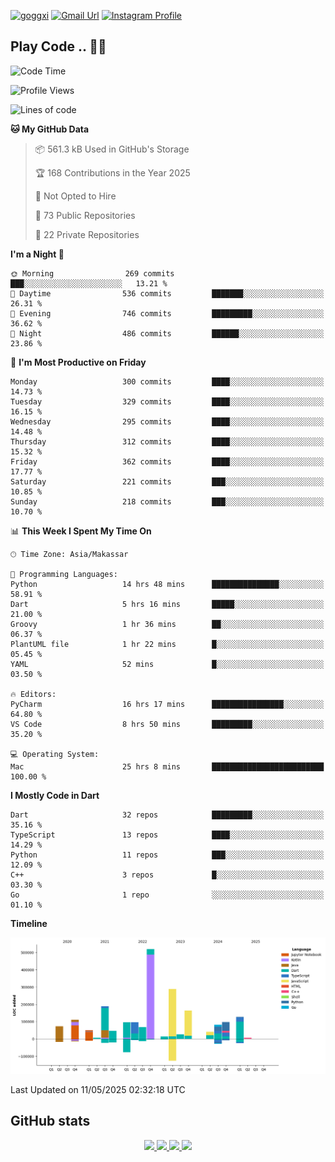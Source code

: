 [![goggxi](https://img.shields.io/badge/Portofolio-Goggxi-orange)](https://goggxi.github.io)
[![Gmail Url](https://img.shields.io/twitter/url?label=Goggxi@gmail.com&logo=gmail&style=social&url=http%3A%2F%2Fmailto%3Acontact.Goggxi@gmail.com)](mailto:Goggxi@gmail.com) [![Instagram Profile](https://img.shields.io/twitter/url?label=moh_rifkan&logo=instagram&style=social&url=https://www.instagram.com/moh_rifkan/)](https://www.instagram.com/moh_rifkan/)

## Play Code .. 💬🚀

<!-- [![Moh Rifkan GitHub stats](https://github-readme-stats.vercel.app/api?username=goggxi&count_private=true&show_icons=true&theme=dracula&custom_title=Goggxi%20Statistic%20🚀)](https://github.com/goggxi/goggxi)

[![Top Langs](https://github-readme-stats.vercel.app/api/top-langs/?username=goggxi&langs_count=8&layout=compact&show_icons=true&theme=dracula)](https://github.com/goggxi/goggxi) -->

<!--START_SECTION:waka-->
![Code Time](http://img.shields.io/badge/Code%20Time-4%2C276%20hrs%2030%20mins-blue)

![Profile Views](http://img.shields.io/badge/Profile%20Views-10-blue)

![Lines of code](https://img.shields.io/badge/From%20Hello%20World%20I%27ve%20Written-2.1%20million%20lines%20of%20code-blue)

**🐱 My GitHub Data** 

> 📦 561.3 kB Used in GitHub's Storage 
 > 
> 🏆 168 Contributions in the Year 2025
 > 
> 🚫 Not Opted to Hire
 > 
> 📜 73 Public Repositories 
 > 
> 🔑 22 Private Repositories 
 > 
**I'm a Night 🦉** 

```text
🌞 Morning                269 commits         ███░░░░░░░░░░░░░░░░░░░░░░   13.21 % 
🌆 Daytime                536 commits         ███████░░░░░░░░░░░░░░░░░░   26.31 % 
🌃 Evening                746 commits         █████████░░░░░░░░░░░░░░░░   36.62 % 
🌙 Night                  486 commits         ██████░░░░░░░░░░░░░░░░░░░   23.86 % 
```
📅 **I'm Most Productive on Friday** 

```text
Monday                   300 commits         ████░░░░░░░░░░░░░░░░░░░░░   14.73 % 
Tuesday                  329 commits         ████░░░░░░░░░░░░░░░░░░░░░   16.15 % 
Wednesday                295 commits         ████░░░░░░░░░░░░░░░░░░░░░   14.48 % 
Thursday                 312 commits         ████░░░░░░░░░░░░░░░░░░░░░   15.32 % 
Friday                   362 commits         ████░░░░░░░░░░░░░░░░░░░░░   17.77 % 
Saturday                 221 commits         ███░░░░░░░░░░░░░░░░░░░░░░   10.85 % 
Sunday                   218 commits         ███░░░░░░░░░░░░░░░░░░░░░░   10.70 % 
```


📊 **This Week I Spent My Time On** 

```text
🕑︎ Time Zone: Asia/Makassar

💬 Programming Languages: 
Python                   14 hrs 48 mins      ███████████████░░░░░░░░░░   58.91 % 
Dart                     5 hrs 16 mins       █████░░░░░░░░░░░░░░░░░░░░   21.00 % 
Groovy                   1 hr 36 mins        ██░░░░░░░░░░░░░░░░░░░░░░░   06.37 % 
PlantUML file            1 hr 22 mins        █░░░░░░░░░░░░░░░░░░░░░░░░   05.45 % 
YAML                     52 mins             █░░░░░░░░░░░░░░░░░░░░░░░░   03.50 % 

🔥 Editors: 
PyCharm                  16 hrs 17 mins      ████████████████░░░░░░░░░   64.80 % 
VS Code                  8 hrs 50 mins       █████████░░░░░░░░░░░░░░░░   35.20 % 

💻 Operating System: 
Mac                      25 hrs 8 mins       █████████████████████████   100.00 % 
```

**I Mostly Code in Dart** 

```text
Dart                     32 repos            █████████░░░░░░░░░░░░░░░░   35.16 % 
TypeScript               13 repos            ████░░░░░░░░░░░░░░░░░░░░░   14.29 % 
Python                   11 repos            ███░░░░░░░░░░░░░░░░░░░░░░   12.09 % 
C++                      3 repos             █░░░░░░░░░░░░░░░░░░░░░░░░   03.30 % 
Go                       1 repo              ░░░░░░░░░░░░░░░░░░░░░░░░░   01.10 % 
```



**Timeline**

![Lines of Code chart](https://raw.githubusercontent.com/Goggxi/Goggxi/main/assets/bar_graph.png)


 Last Updated on 11/05/2025 02:32:18 UTC
<!--END_SECTION:waka-->

## GitHub stats

<p align="center">
  <a href="https://github.com/goggxi">
    <img src="http://github-profile-summary-cards.vercel.app/api/cards/profile-details?username=goggxi&theme=transparent" />
  </a>
  <a href="https://github.com/goggxi">
    <img src="https://github-readme-streak-stats.herokuapp.com/?user=goggxi&hide_border=true&card_width=338&theme=transparent" />
  </a>
  <a href="https://github.com/goggxi">
    <img src="http://github-profile-summary-cards.vercel.app/api/cards/stats?username=goggxi&theme=transparent" />
  </a>
  <a href="https://github.com/goggxi">
    <img src="https://github-readme-stats.vercel.app/api/top-langs/?username=goggxi&langs_count=10&exclude_repo=&hide=c,makefile,html,css,sass,nix,nunjucks,tsql,dockerfile,shell&card_width=699&hide_border=true&theme=transparent" />
  </a>
  <!-- <br/>
  <a href="https://github.com/goggxi">
    <img src="https://komarev.com/ghpvc/?username=goggxi&color=blue&style=flat" />
  </a> -->
</p>
